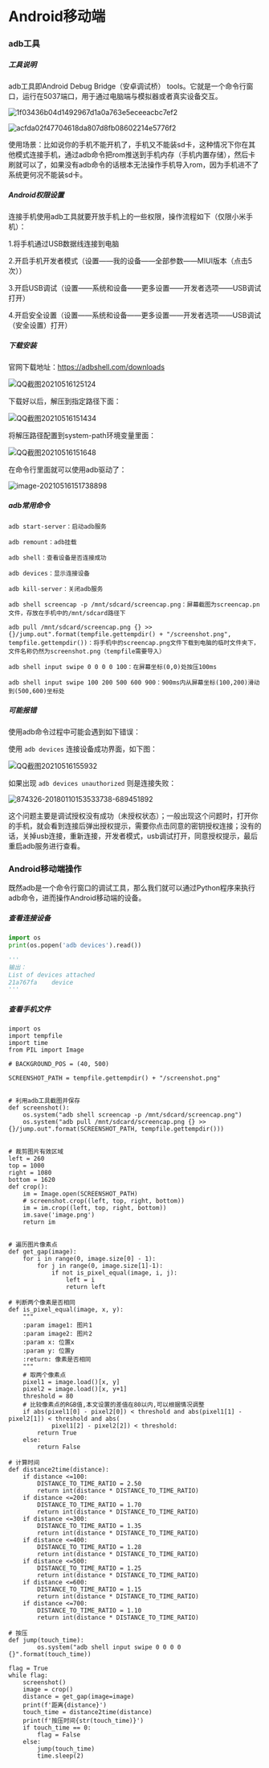 # Android移动端

### adb工具

##### 工具说明

adb工具即Android Debug Bridge（安卓调试桥） tools。它就是一个命令行窗口，运行在5037端口，用于通过电脑端与模拟器或者真实设备交互。

![1f03436b04d1492967d1a0a763e5eceeacbc7ef2](image/1f03436b04d1492967d1a0a763e5eceeacbc7ef2.jpg)

![acfda02f47704618da807d8fb08602214e5776f2](image/acfda02f47704618da807d8fb08602214e5776f2.jpg)

使用场景：比如说你的手机不能开机了，手机又不能装sd卡，这种情况下你在其他模式连接手机，通过adb命令把rom推送到手机内存（手机内置存储），然后卡刷就可以了，如果没有adb命令的话根本无法操作手机导入rom，因为手机进不了系统更何况不能装sd卡。

##### Android权限设置

连接手机使用adb工具就要开放手机上的一些权限，操作流程如下（仅限小米手机）：

  1.将手机通过USB数据线连接到电脑

  2.开启手机开发者模式（设置——我的设备——全部参数——MIUI版本（点击5次））

  3.开启USB调试（设置——系统和设备——更多设置——开发者选项——USB调试打开）

  4.开启安全设置（设置——系统和设备——更多设置——开发者选项——USB调试（安全设置）打开）

##### 下载安装

官网下载地址：https://adbshell.com/downloads

![QQ截图20210516125124](image/QQ截图20210516125124.png)

下载好以后，解压到指定路径下面：

![QQ截图20210516151434](image/QQ截图20210516151434.png)

将解压路径配置到system-path环境变量里面：

![QQ截图20210516151648](image/QQ截图20210516151648.png)

在命令行里面就可以使用adb驱动了：

![image-20210516151738898](C:/Users/ChenZhuo/AppData/Roaming/Typora/typora-user-images/image-20210516151738898.png)

##### adb常用命令

```
adb start-server：启动adb服务

adb remount：adb挂载

adb shell：查看设备是否连接成功

adb devices：显示连接设备

adb kill-server：关闭adb服务

adb shell screencap -p /mnt/sdcard/screencap.png：屏幕截图为screencap.pn文件，存放在手机中的/mnt/sdcard路径下

adb pull /mnt/sdcard/screencap.png {} >> {}/jump.out".format(tempfile.gettempdir() + "/screenshot.png", tempfile.gettempdir())：将手机中的screencap.png文件下载到电脑的临时文件夹下，文件名称仍然为screenshot.png（tempfile需要导入）

adb shell input swipe 0 0 0 0 100：在屏幕坐标(0,0)处按压100ms

adb shell input swipe 100 200 500 600 900：900ms内从屏幕坐标(100,200)滑动到(500,600)坐标处
```

##### 可能报错

使用adb命令过程中可能会遇到如下错误：

使用 `adb devices` 连接设备成功界面，如下图：

![QQ截图20210516155932](image/QQ截图20210516155932.png)

如果出现 `adb devices unauthorized` 则是连接失败：

![874326-20180110153533738-689451892](image/874326-20180110153533738-689451892.png)

这个问题主要是调试授权没有成功（未授权状态）；一般出现这个问题时，打开你的手机，就会看到连接后弹出授权提示，需要你点击同意的密钥授权连接；没有的话，关掉usb连接，重新连接，开发者模式，usb调试打开，同意授权提示，最后重启adb服务进行查看。

### Android移动端操作

既然adb是一个命令行窗口的调试工具，那么我们就可以通过Python程序来执行adb命令，进而操作Android移动端的设备。

##### 查看连接设备

```python
import os
print(os.popen('adb devices').read())

'''
输出：
List of devices attached
21a767fa	device
'''
```

##### 查看手机文件







```
import os
import tempfile
import time
from PIL import Image

# BACKGROUND_POS = (40, 500)

SCREENSHOT_PATH = tempfile.gettempdir() + "/screenshot.png"


# 利用adb工具截图并保存
def screenshot():
    os.system("adb shell screencap -p /mnt/sdcard/screencap.png")
    os.system("adb pull /mnt/sdcard/screencap.png {} >> {}/jump.out".format(SCREENSHOT_PATH, tempfile.gettempdir()))


# 裁剪图片有效区域
left = 260
top = 1000
right = 1080
bottom = 1620
def crop():
    im = Image.open(SCREENSHOT_PATH)
    # screenshot.crop((left, top, right, bottom))
    im = im.crop((left, top, right, bottom))
    im.save('image.png')
    return im


# 遍历图片像素点
def get_gap(image):
    for i in range(0, image.size[0] - 1):
        for j in range(0, image.size[1]-1):
            if not is_pixel_equal(image, i, j):
                left = i
                return left

# 判断两个像素是否相同
def is_pixel_equal(image, x, y):
    """
    :param image1: 图⽚1
    :param image2: 图⽚2
    :param x: 位置x
    :param y: 位置y
    :return: 像素是否相同
    """
    # 取两个像素点
    pixel1 = image.load()[x, y]
    pixel2 = image.load()[x, y+1]
    threshold = 80
    # ⽐较像素点的RGB值,本⽂设置的差值在80以内,可以根据情况调整
    if abs(pixel1[0] - pixel2[0]) < threshold and abs(pixel1[1] - pixel2[1]) < threshold and abs(
            pixel1[2] - pixel2[2]) < threshold:
        return True
    else:
        return False

# 计算时间
def distance2time(distance):
    if distance <=100:
        DISTANCE_TO_TIME_RATIO = 2.50
        return int(distance * DISTANCE_TO_TIME_RATIO)
    if distance <=200:
        DISTANCE_TO_TIME_RATIO = 1.70
        return int(distance * DISTANCE_TO_TIME_RATIO)
    if distance <=300:
        DISTANCE_TO_TIME_RATIO = 1.35
        return int(distance * DISTANCE_TO_TIME_RATIO)
    if distance <=400:
        DISTANCE_TO_TIME_RATIO = 1.28
        return int(distance * DISTANCE_TO_TIME_RATIO)
    if distance <=500:
        DISTANCE_TO_TIME_RATIO = 1.25
        return int(distance * DISTANCE_TO_TIME_RATIO)
    if distance <=600:
        DISTANCE_TO_TIME_RATIO = 1.15
        return int(distance * DISTANCE_TO_TIME_RATIO)
    if distance <=700:
        DISTANCE_TO_TIME_RATIO = 1.10
        return int(distance * DISTANCE_TO_TIME_RATIO)

# 按压
def jump(touch_time):
        os.system("adb shell input swipe 0 0 0 0 {}".format(touch_time))

flag = True
while flag:
    screenshot()
    image = crop()
    distance = get_gap(image=image)
    print(f'距离{distance}')
    touch_time = distance2time(distance)
    print(f'按压时间{str(touch_time)}')
    if touch_time == 0:
        flag = False
    else:
        jump(touch_time)
        time.sleep(2)